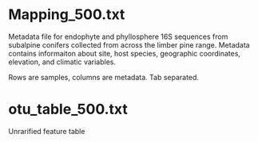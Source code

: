

# Mapping_500.txt

Metadata file for endophyte and phyllosphere 16S sequences from subalpine conifers collected from across the limber pine range. Metadata contains informaiton about site, host species, geographic coordinates, elevation, and climatic variables.  

Rows are samples, columns are metadata. Tab separated.

# otu_table_500.txt

Unrarified feature table


